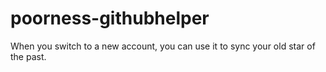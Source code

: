 # poorness-githubhelper
When you switch to a new account, you can use it to sync your old star of the past.
